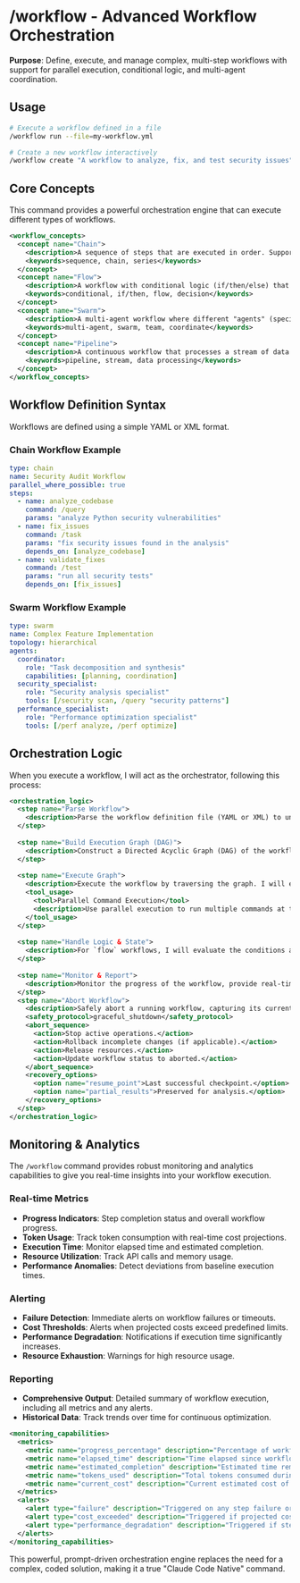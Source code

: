 # /workflow - Advanced Workflow Orchestration

**Purpose**: Define, execute, and manage complex, multi-step workflows with support for parallel execution, conditional logic, and multi-agent coordination.

## Usage
```bash
# Execute a workflow defined in a file
/workflow run --file=my-workflow.yml

# Create a new workflow interactively
/workflow create "A workflow to analyze, fix, and test security issues"
```

## Core Concepts

This command provides a powerful orchestration engine that can execute different types of workflows.

```xml
<workflow_concepts>
  <concept name="Chain">
    <description>A sequence of steps that are executed in order. Supports parallel execution of independent steps.</description>
    <keywords>sequence, chain, series</keywords>
  </concept>
  <concept name="Flow">
    <description>A workflow with conditional logic (if/then/else) that can adapt its execution path based on the results of previous steps.</description>
    <keywords>conditional, if/then, flow, decision</keywords>
  </concept>
  <concept name="Swarm">
    <description>A multi-agent workflow where different "agents" (specialized instances of the LLM) work together to solve a complex problem. This is ideal for tasks that require different areas of expertise.</description>
    <keywords>multi-agent, swarm, team, coordinate</keywords>
  </concept>
  <concept name="Pipeline">
    <description>A continuous workflow that processes a stream of data through a series of stages. Ideal for data processing and CI/CD-style workflows.</description>
    <keywords>pipeline, stream, data processing</keywords>
  </concept>
</workflow_concepts>
```

## Workflow Definition Syntax

Workflows are defined using a simple YAML or XML format.

### Chain Workflow Example
```yaml
type: chain
name: Security Audit Workflow
parallel_where_possible: true
steps:
  - name: analyze_codebase
    command: /query
    params: "analyze Python security vulnerabilities"
  - name: fix_issues
    command: /task
    params: "fix security issues found in the analysis"
    depends_on: [analyze_codebase]
  - name: validate_fixes
    command: /test
    params: "run all security tests"
    depends_on: [fix_issues]
```

### Swarm Workflow Example
```yaml
type: swarm
name: Complex Feature Implementation
topology: hierarchical
agents:
  coordinator:
    role: "Task decomposition and synthesis"
    capabilities: [planning, coordination]
  security_specialist:
    role: "Security analysis specialist"
    tools: [/security scan, /query "security patterns"]
  performance_specialist:
    role: "Performance optimization specialist"
    tools: [/perf analyze, /perf optimize]
```

## Orchestration Logic

When you execute a workflow, I will act as the orchestrator, following this process:

```xml
<orchestration_logic>
  <step name="Parse Workflow">
    <description>Parse the workflow definition file (YAML or XML) to understand the steps, dependencies, and logic.</description>
  </step>
  
  <step name="Build Execution Graph (DAG)">
    <description>Construct a Directed Acyclic Graph (DAG) of the workflow steps based on the `depends_on` attributes. This will determine the execution order and identify opportunities for parallel execution.</description>
  </step>
  
  <step name="Execute Graph">
    <description>Execute the workflow by traversing the graph. I will execute all steps with no dependencies in parallel, and then move on to the next set of steps as their dependencies are met.</description>
    <tool_usage>
      <tool>Parallel Command Execution</tool>
      <description>Use parallel execution to run multiple commands at the same time.</description>
    </tool_usage>
  </step>
  
  <step name="Handle Logic & State">
    <description>For `flow` workflows, I will evaluate the conditions at each decision point and take the appropriate path. For `swarm` workflows, I will coordinate the different agents and synthesize their results. I will also manage the state of the workflow and provide it as context to subsequent steps.</description>
  </step>
  
  <step name="Monitor & Report">
    <description>Monitor the progress of the workflow, provide real-time updates, and generate a final report with the results of each step.</description>
  </step>
  <step name="Abort Workflow">
    <description>Safely abort a running workflow, capturing its current state, saving a progress checkpoint, and performing necessary cleanup tasks. This step can be triggered manually or automatically upon critical failure.</description>
    <safety_protocol>graceful_shutdown</safety_protocol>
    <abort_sequence>
      <action>Stop active operations.</action>
      <action>Rollback incomplete changes (if applicable).</action>
      <action>Release resources.</action>
      <action>Update workflow status to aborted.</action>
    </abort_sequence>
    <recovery_options>
      <option name="resume_point">Last successful checkpoint.</option>
      <option name="partial_results">Preserved for analysis.</option>
    </recovery_options>
  </step>
</orchestration_logic>
```

## Monitoring & Analytics

The `/workflow` command provides robust monitoring and analytics capabilities to give you real-time insights into your workflow execution.

### Real-time Metrics
- **Progress Indicators**: Step completion status and overall workflow progress.
- **Token Usage**: Track token consumption with real-time cost projections.
- **Execution Time**: Monitor elapsed time and estimated completion.
- **Resource Utilization**: Track API calls and memory usage.
- **Performance Anomalies**: Detect deviations from baseline execution times.

### Alerting
- **Failure Detection**: Immediate alerts on workflow failures or timeouts.
- **Cost Thresholds**: Alerts when projected costs exceed predefined limits.
- **Performance Degradation**: Notifications if execution time significantly increases.
- **Resource Exhaustion**: Warnings for high resource usage.

### Reporting
- **Comprehensive Output**: Detailed summary of workflow execution, including all metrics and any alerts.
- **Historical Data**: Track trends over time for continuous optimization.

```xml
<monitoring_capabilities>
  <metrics>
    <metric name="progress_percentage" description="Percentage of workflow completed."/>
    <metric name="elapsed_time" description="Time elapsed since workflow start."/>
    <metric name="estimated_completion" description="Estimated time remaining until workflow completion."/>
    <metric name="tokens_used" description="Total tokens consumed during workflow execution."/>
    <metric name="current_cost" description="Current estimated cost of workflow execution."/>
  </metrics>
  <alerts>
    <alert type="failure" description="Triggered on any step failure or workflow timeout."/>
    <alert type="cost_exceeded" description="Triggered if projected cost exceeds a configured threshold."/>
    <alert type="performance_degradation" description="Triggered if step execution time is significantly above baseline."/>
  </alerts>
</monitoring_capabilities>
```

This powerful, prompt-driven orchestration engine replaces the need for a complex, coded solution, making it a true "Claude Code Native" command. 